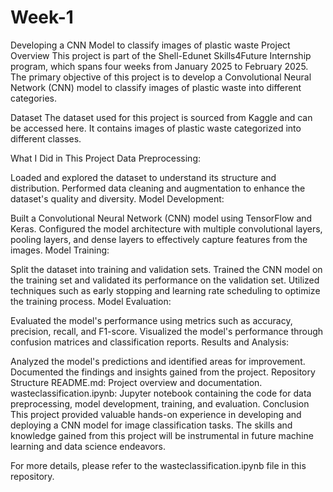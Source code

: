 # Week-1 
Developing a CNN Model to classify images of plastic waste
Project Overview
This project is part of the Shell-Edunet Skills4Future Internship program, which spans four weeks from January 2025 to February 2025. The primary objective of this project is to develop a Convolutional Neural Network (CNN) model to classify images of plastic waste into different categories.

Dataset
The dataset used for this project is sourced from Kaggle and can be accessed here. It contains images of plastic waste categorized into different classes.

What I Did in This Project
Data Preprocessing:

Loaded and explored the dataset to understand its structure and distribution.
Performed data cleaning and augmentation to enhance the dataset's quality and diversity.
Model Development:

Built a Convolutional Neural Network (CNN) model using TensorFlow and Keras.
Configured the model architecture with multiple convolutional layers, pooling layers, and dense layers to effectively capture features from the images.
Model Training:

Split the dataset into training and validation sets.
Trained the CNN model on the training set and validated its performance on the validation set.
Utilized techniques such as early stopping and learning rate scheduling to optimize the training process.
Model Evaluation:

Evaluated the model's performance using metrics such as accuracy, precision, recall, and F1-score.
Visualized the model's performance through confusion matrices and classification reports.
Results and Analysis:

Analyzed the model's predictions and identified areas for improvement.
Documented the findings and insights gained from the project.
Repository Structure
README.md: Project overview and documentation.
wasteclassification.ipynb: Jupyter notebook containing the code for data preprocessing, model development, training, and evaluation.
Conclusion
This project provided valuable hands-on experience in developing and deploying a CNN model for image classification tasks. The skills and knowledge gained from this project will be instrumental in future machine learning and data science endeavors.

For more details, please refer to the wasteclassification.ipynb file in this repository.
